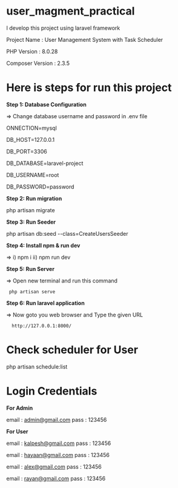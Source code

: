 # user_magment_practical

I develop this project using laravel framework

Project Name : User Management System with Task Scheduler

PHP Version : 8.0.28

Composer Version : 2.3.5

# Here is steps for run this project

**Step 1: Database Configuration**

=> Change database username and password in .env file

ONNECTION=mysql

DB_HOST=127.0.0.1

DB_PORT=3306

DB_DATABASE=laravel-project

DB_USERNAME=root

DB_PASSWORD=password

**Step 2: Run migration**

php artisan migrate

**Step 3: Run Seeder**

php artisan db:seed --class=CreateUsersSeeder

**Step 4: Install npm & run dev**

=> i) npm i
ii) npm run dev

**Step 5: Run Server**

=> Open new terminal and run this command

     php artisan serve

**Step 6: Run laravel application**

=> Now goto you web browser and Type the given URL

      http://127.0.0.1:8000/

# Check scheduler for User

php artisan schedule:list

# Login Credentials

**For Admin**

email : admin@gmail.com
pass : 123456

**For User**

email : kalpesh@gmail.com
pass : 123456

email : hayaan@gmail.com
pass : 123456

email : alex@gmail.com
pass : 123456

email : rayan@gmail.com
pass : 123456
